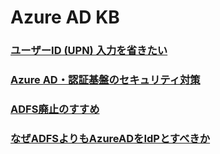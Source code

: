# Azure AD KB

### [ユーザーID (UPN) 入力を省きたい](HRD-Acceleration.md)

### [Azure AD・認証基盤のセキュリティ対策](Secure-AzureAD.md)

### [ADFS廃止のすすめ](Goodbye-ADFS.md)

### [なぜADFSよりもAzureADをIdPとすべきか](Why-AzureAD.md)
